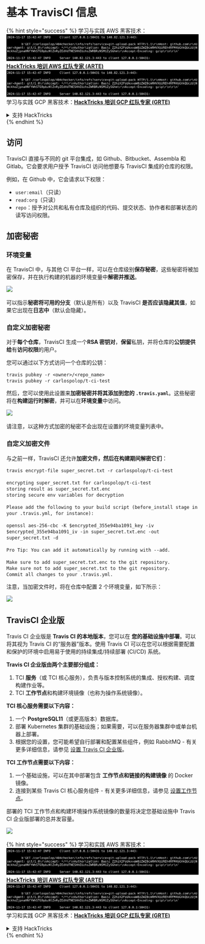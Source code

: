 # 基本 TravisCI 信息

{% hint style="success" %}
学习与实践 AWS 黑客技术：<img src="../../.gitbook/assets/image (1).png" alt="" data-size="line">[**HackTricks 培训 AWS 红队专家 (ARTE)**](https://training.hacktricks.xyz/courses/arte)<img src="../../.gitbook/assets/image (1).png" alt="" data-size="line">\
学习与实践 GCP 黑客技术：<img src="../../.gitbook/assets/image (2).png" alt="" data-size="line">[**HackTricks 培训 GCP 红队专家 (GRTE)**<img src="../../.gitbook/assets/image (2).png" alt="" data-size="line">](https://training.hacktricks.xyz/courses/grte)

<details>

<summary>支持 HackTricks</summary>

* 查看 [**订阅计划**](https://github.com/sponsors/carlospolop)!
* **加入** 💬 [**Discord 群组**](https://discord.gg/hRep4RUj7f) 或 [**Telegram 群组**](https://t.me/peass) 或 **关注** 我们的 **Twitter** 🐦 [**@hacktricks\_live**](https://twitter.com/hacktricks\_live)**.**
* **通过向** [**HackTricks**](https://github.com/carlospolop/hacktricks) 和 [**HackTricks Cloud**](https://github.com/carlospolop/hacktricks-cloud) GitHub 仓库提交 PR 分享黑客技巧。

</details>
{% endhint %}

## 访问

TravisCI 直接与不同的 git 平台集成，如 Github、Bitbucket、Assembla 和 Gitlab。它会要求用户授予 TravisCI 访问他想要与 TravisCI 集成的仓库的权限。

例如，在 Github 中，它会请求以下权限：

* `user:email`（只读）
* `read:org`（只读）
* `repo`：授予对公共和私有仓库及组织的代码、提交状态、协作者和部署状态的读写访问权限。

## 加密秘密

### 环境变量

在 TravisCI 中，与其他 CI 平台一样，可以在仓库级别**保存秘密**，这些秘密将被加密保存，并在执行构建的机器的环境变量中**解密并推送**。

![](<../../.gitbook/assets/image (203).png>)

可以指示**秘密将可用的分支**（默认是所有）以及 TravisCI **是否应该隐藏其值**，如果它出现在**日志中**（默认会隐藏）。

### 自定义加密秘密

对于**每个仓库**，TravisCI 生成一个**RSA 密钥对**，**保留**私钥，并将仓库的**公钥提供给**有**访问权限**的用户。

您可以通过以下方式访问一个仓库的公钥：
```
travis pubkey -r <owner>/<repo_name>
travis pubkey -r carlospolop/t-ci-test
```
然后，您可以使用此设置来**加密秘密并将其添加到您的 `.travis.yaml`**。这些秘密将在**构建运行时解密**，并可以在**环境变量**中访问。

![](<../../.gitbook/assets/image (139).png>)

请注意，以这种方式加密的秘密不会出现在设置的环境变量列表中。

### 自定义加密文件

与之前一样，TravisCI 还允许**加密文件，然后在构建期间解密它们**：
```
travis encrypt-file super_secret.txt -r carlospolop/t-ci-test

encrypting super_secret.txt for carlospolop/t-ci-test
storing result as super_secret.txt.enc
storing secure env variables for decryption

Please add the following to your build script (before_install stage in your .travis.yml, for instance):

openssl aes-256-cbc -K $encrypted_355e94ba1091_key -iv $encrypted_355e94ba1091_iv -in super_secret.txt.enc -out super_secret.txt -d

Pro Tip: You can add it automatically by running with --add.

Make sure to add super_secret.txt.enc to the git repository.
Make sure not to add super_secret.txt to the git repository.
Commit all changes to your .travis.yml.
```
注意，当加密文件时，将在仓库中配置 2 个环境变量，如下所示：

![](<../../.gitbook/assets/image (170).png>)

## TravisCI 企业版

Travis CI 企业版是 **Travis CI 的本地版本**，您可以在 **您的基础设施中部署**。可以将其视为 Travis CI 的“服务器”版本。使用 Travis CI 可以在您可以根据需要配置和保护的环境中启用易于使用的持续集成/持续部署 (CI/CD) 系统。

**Travis CI 企业版由两个主要部分组成：**

1. TCI **服务**（或 TCI 核心服务），负责与版本控制系统的集成、授权构建、调度构建作业等。
2. TCI **工作节点**和构建环境镜像（也称为操作系统镜像）。

**TCI 核心服务需要以下内容：**

1. 一个 **PostgreSQL11**（或更高版本）数据库。
2. 部署 Kubernetes 集群的基础设施；如果需要，可以在服务器集群中或单台机器上部署。
3. 根据您的设置，您可能希望自行部署和配置某些组件，例如 RabbitMQ - 有关更多详细信息，请参见 [设置 Travis CI 企业版](https://docs.travis-ci.com/user/enterprise/tcie-3.x-setting-up-travis-ci-enterprise/)。

**TCI 工作节点需要以下内容：**

1. 一个基础设施，可以在其中部署包含 **工作节点和链接的构建镜像** 的 Docker 镜像。
2. 连接到某些 Travis CI 核心服务组件 - 有关更多详细信息，请参见 [设置工作节点](https://docs.travis-ci.com/user/enterprise/setting-up-worker/)。

部署的 TCI 工作节点和构建环境操作系统镜像的数量将决定您基础设施中 Travis CI 企业版部署的总并发容量。

![](<../../.gitbook/assets/image (199).png>)

{% hint style="success" %}
学习和实践 AWS 黑客技术：<img src="../../.gitbook/assets/image (1).png" alt="" data-size="line">[**HackTricks 培训 AWS 红队专家 (ARTE)**](https://training.hacktricks.xyz/courses/arte)<img src="../../.gitbook/assets/image (1).png" alt="" data-size="line">\
学习和实践 GCP 黑客技术：<img src="../../.gitbook/assets/image (2).png" alt="" data-size="line">[**HackTricks 培训 GCP 红队专家 (GRTE)**<img src="../../.gitbook/assets/image (2).png" alt="" data-size="line">](https://training.hacktricks.xyz/courses/grte)

<details>

<summary>支持 HackTricks</summary>

* 查看 [**订阅计划**](https://github.com/sponsors/carlospolop)!
* **加入** 💬 [**Discord 群组**](https://discord.gg/hRep4RUj7f) 或 [**电报群组**](https://t.me/peass) 或 **在 Twitter 上关注** 🐦 [**@hacktricks\_live**](https://twitter.com/hacktricks\_live)**.**
* **通过向** [**HackTricks**](https://github.com/carlospolop/hacktricks) 和 [**HackTricks Cloud**](https://github.com/carlospolop/hacktricks-cloud) GitHub 仓库提交 PR 来分享黑客技巧。

</details>
{% endhint %}
